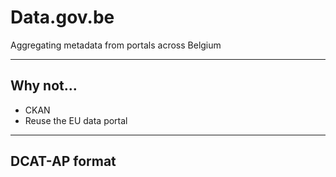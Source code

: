 # Data.gov.be

Aggregating metadata from portals across Belgium

---

## Why not...

- CKAN
- Reuse the EU data portal

---

## DCAT-AP format


